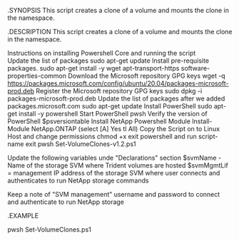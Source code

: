 .SYNOPSIS
  This script creates a clone of a volume and mounts the clone in the namespace.

.DESCRIPTION
  This script creates a clone of a volume and mounts the clone in the namespace.

  Instructions on installing Powershell Core and running the script  
    Update the list of packages
     sudo apt-get update
    Install pre-requisite packages.
     sudo apt-get install -y wget apt-transport-https software-properties-common
    Download the Microsoft repository GPG keys
     wget -q https://packages.microsoft.com/config/ubuntu/20.04/packages-microsoft-prod.deb
    Register the Microsoft repository GPG keys
     sudo dpkg -i packages-microsoft-prod.deb
    Update the list of packages after we added packages.microsoft.com
     sudo apt-get update
    Install PowerShell
     sudo apt-get install -y powershell
    Start PowerShell
     pwsh
    Verify the version of PowerShell
     $psversiontable
    Install NetApp Powershell Module
     Install-Module NetApp.ONTAP (select [A] Yes tl All)
    Copy the Script on to Linux Host and change permissions
     chmod +x <script-name>
    exit powershell and run script-name
     exit
     pwsh Set-VolumeClones-v1.2.ps1

  Update the following variables unde "Declarations" section
  $svmName -  Name of the storage SVM where Trident volumes are hosted
  $svmMgmtLif = management IP address of the storage SVM where user connects and authenticates to run NetApp storage commands

  Keep a note of "SVM management" username and password to connect and authenticate to run NetApp storage

.EXAMPLE
  
  pwsh Set-VolumeClones.ps1
